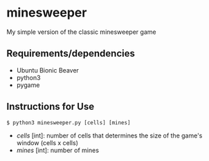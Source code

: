 # minesweeper
My simple version of the classic minesweeper game

## Requirements/dependencies
- Ubuntu Bionic Beaver
- python3
- pygame

## Instructions for Use
```
$ python3 minesweeper.py [cells] [mines]
```
- *cells* [int]: number of cells that determines the size of the game's window (cells x cells)
- *mines* [int]: number of mines
